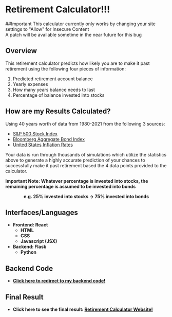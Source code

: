 # Retirement Calculator!!!
##Important
This calculator currently only works by changing your site settings to "Allow" for Insecure Content <br/>
A patch will be available sometime in the near future for this bug

## Overview
This retirement calculator predicts how likely you are to make it past retirement using the following four pieces of information:
1. Predicted retirement account balance
2. Yearly expenses
3. How many years balance needs to last
4. Percentage of balance invested into stocks

## How are my Results Calculated?
Using 40 years worth of data from 1980-2021 from the following 3 sources:
- <a href="https://www.thebalancemoney.com/stocks-and-bonds-calendar-year-performance-417028#toc-figures-from-1928-2021">S&P 500 Stock Index<a/>
- <a href="https://www.thebalancemoney.com/stocks-and-bonds-calendar-year-performance-417028#toc-figures-from-1928-2021">Bloomberg Aggregate Bond Index<a/>
- <a href="https://www.macrotrends.net/countries/USA/united-states/inflation-rate-cpi">United States Inflation Rates<a/>
 
Your data is run through thousands of simulations which utilize the statistics above to generate a highly accurate prediction of your chances to 
successfully make it past retirement based the 4 data points provided to the calculator.

<b>Important Note:<b/> Whatever percentage is invested into stocks, the remaining percentage is assumed to be invested into bonds <br/>
<p align="center">e.g. 25% invested into stocks -> 75% invested into bonds<p/>

## Interfaces/Languages
- Frontend: React
  - HTML
  - CSS
  - Javascript (JSX)
- Backend: Flask
  - Python
  
## Backend Code
- <a href="https://github.com/EvanYZhao/retirement-Calculator-Server">Click here to redirect to my backend code!<a/>

## Final Result
- Click here to see the final result: <a href="https://evanyzhao.github.io/retirement-Calculator-Client/">Retirement Calculator Website!<a/>
